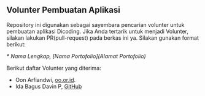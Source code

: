 ## Volunter Pembuatan Aplikasi

Repository ini digunakan sebagai sayembara pencarian volunter untuk pembuatan aplikasi Dicoding. Jika Anda tertarik untuk menjadi Volunter, silakan lakukan PR(pull-request) pada berkas ini ya. Silakan gunakan format berikut:


*\* Nama Lengkap, [Nama Portofolio](Alamat Portofolio)*


Berikut daftar Volunter yang diterima:

* Oon Arfiandwi, [oo.or.id](https://oo.or.id).
* Ida Bagus Davin P, [GitHub](github.com/merkuricobacoba)
